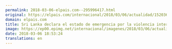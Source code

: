 ```yaml
---
permalink: 2018-03-06-elpais.com--295996417.html
original: https://elpais.com/internacional/2018/03/06/actualidad/1520360450_814318.html#?ref=rss&format=simple&link=link
domain: elpais.com
title: Sri Lanka declara el estado de emergencia por la violencia inter religiosa
image: https://ep00.epimg.net/internacional/imagenes/2018/03/06/actualidad/1520360450_814318_1520361062_rrss_normal.jpg
date: 2018-03-06 18:53:24
translations: en
---
```


